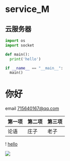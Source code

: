 # service_M
## 云服务器

``` python
import os
import socket

def main():
  print('hello')

if __name__ == "__main__":
  main()

```
# 你好

email <715640167@qq.com>

| 第一项 | 第二项 | 第三项 |
|---         |---        |---         |
|   论语   |   庄子   |   老子   |

! [hello](https://picx.zhimg.com/80/v2-40b7e81cf0baffbd5cfbdca85a72b169_1440w.webp?source=1940ef5c)


<img src="https://picx.zhimg.com/80/v2-40b7e81cf0baffbd5cfbdca85a72b169_1440w.webp?source=1940ef5c">
